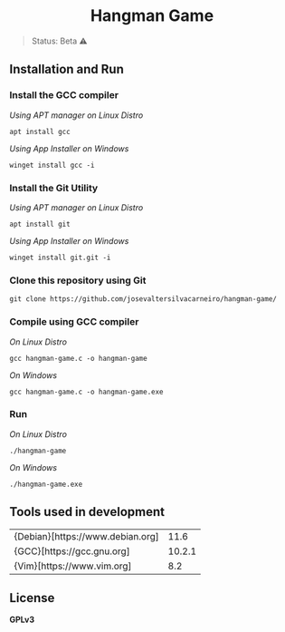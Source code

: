 <h1 align='center'>Hangman Game</h1>

> Status: Beta ⚠️

## Installation and Run

### Install the GCC compiler

*Using APT manager on Linux Distro*

```
apt install gcc
```

*Using App Installer on Windows*

```
winget install gcc -i
```

### Install the Git Utility

*Using APT manager on Linux Distro*

```
apt install git
```

*Using App Installer on Windows*

```
winget install git.git -i
```

### Clone this repository using Git

```
git clone https://github.com/josevaltersilvacarneiro/hangman-game/
```

### Compile using GCC compiler

*On Linux Distro*

```
gcc hangman-game.c -o hangman-game
```

*On Windows*

```
gcc hangman-game.c -o hangman-game.exe
```

### Run

*On Linux Distro*

```
./hangman-game
```

*On Windows*

```
./hangman-game.exe
```

## Tools used in development

<table>
	<tr>
		<td>
			{Debian}[https://www.debian.org]
		</td>
		<td>
			11.6
		</td>
	</tr>
	<tr>
		<td>
			{GCC}[https://gcc.gnu.org]
		</td>
		<td>
			10.2.1
		</td>
	</tr>
	<tr>
		<td>
			{Vim}[https://www.vim.org]
		</td>
		<td>
			8.2
		</td>
	</tr>
</table>

## License

**GPLv3**
